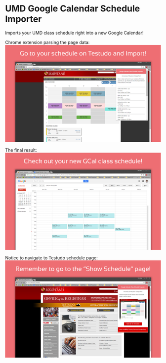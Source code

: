 # UMD Google Calendar Schedule Importer
Imports your UMD class schedule right into a new Google Calendar!


Chrome extension parsing the page data:
![Screenshot1](screenshots/ext_screenshot1.png)

The final result:
![Screenshot2](screenshots/ext_screenshot2.png)

Notice to navigate to Testudo schedule page:
![Screenshot3](screenshots/ext_screenshot3.png)